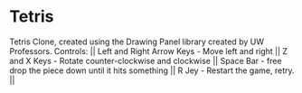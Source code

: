 # Tetris
Tetris Clone, created using the Drawing Panel library created by UW Professors. 
Controls: ||
Left and Right Arrow Keys - Move left and right ||
Z and X Keys - Rotate counter-clockwise and clockwise ||
Space Bar - free drop the piece down until it hits something ||
R Jey - Restart the game, retry. ||
